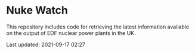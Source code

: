# Nuke Watch

This repository includes code for retrieving the latest information available on the output of EDF nuclear power plants in the UK.

Last updated: 2021-09-17 02:27